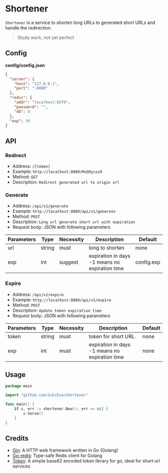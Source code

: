 # Shortener

`Shortener` is a service to shorten long URLs to generated short URLs and handle the redirection.

> Study work, not yet perfect

## Config

**config/config.json**

```json
{
  "server": {
    "host": "127.0.0.1",
    "port": ":8080"
  },
  "redis": {
    "addr": "localhost:6379",
    "password": "",
    "db": 0
  },
  "exp": 30
}
```

## API

### Redirect

- Address: `/[token]`
- Example: `http://localhost:8080/MxQ9ycozO`
- Method: `GET`
- Description: `Redirect generated url to origin url`

### Generate

- Address: `/api/v1/generate`
- Example: `http://localhost:8080/api/v1/generate`
- Method: `POST`
- Description: `Long url generate short url with expiration`
- Request body: JSON with following parameters

| Parameters | Type   | Necessity | Description                                                          | Default    |
|------------|--------|-----------|----------------------------------------------------------------------|------------|
| url        | string | must      | long to shorten                                                      | none       |
| exp        | int    | suggest   | expiration in days<br>-1 means no expiration time| config.exp |

### Expire

- Address: `/api/v1/expire`
- Example: `http://localhost:8080/api/v1/expire`
- Method: `POST`
- Description: `Update token expiration time`
- Request body: JSON with following parameters

| Parameters | Type   | Necessity | Description        | Default |
|------------|--------|-----------|--------------------|---------|
| token      | string | must      | token for short URL| none    |
| exp        | int    | must      | expiration in days<br>-1 means no expiration time | none    |

## Usage

```go
package main

import "github.com/SukiEva/shortener"

func main() {
	if s, err := shortener.New(); err == nil {
		s.Serve()
	}
}
```

## Credits

- [Gin](https://github.com/gin-gonic/gin): A HTTP web framework written in Go (Golang)
- [Go-redis](https://github.com/go-redis/redis): Type-safe Redis client for Golang
- [Token](https://github.com/marksalpeter/token/): A simple base62 encoded token library for go, ideal for short url services
